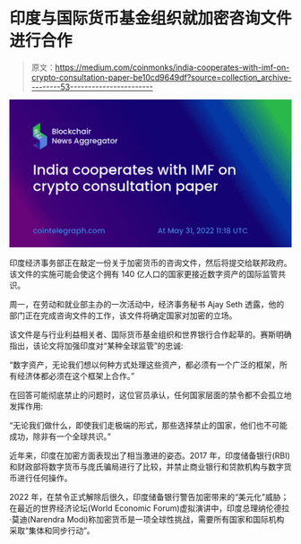 # 印度与国际货币基金组织就加密咨询文件进行合作

> 原文：<https://medium.com/coinmonks/india-cooperates-with-imf-on-crypto-consultation-paper-be10cd9649df?source=collection_archive---------53----------------------->

![](img/a59715dd1498d1464558cdf054a81ea9.png)

印度经济事务部正在敲定一份关于加密货币的咨询文件，然后将提交给联邦政府。该文件的实施可能会使这个拥有 140 亿人口的国家更接近数字资产的国际监管共识。

周一，在劳动和就业部主办的一次活动中，经济事务秘书 Ajay Seth 透露，他的部门正在完成咨询文件的工作，该文件将确定国家对加密的立场。

该文件是与行业利益相关者、国际货币基金组织和世界银行合作起草的。赛斯明确指出，该论文将加强印度对“某种全球监管”的忠诚:

“数字资产，无论我们想以何种方式处理这些资产，都必须有一个广泛的框架，所有经济体都必须在这个框架上合作。”

在回答可能彻底禁止的问题时，这位官员承认，任何国家层面的禁令都不会孤立地发挥作用:

“无论我们做什么，即使我们走极端的形式，那些选择禁止的国家，他们也不可能成功，除非有一个全球共识。”

近年来，印度在加密方面表现出了相当激进的姿态。2017 年，印度储备银行(RBI)和财政部将数字货币与庞氏骗局进行了比较，并禁止商业银行和贷款机构与数字货币进行任何操作。

2022 年，在禁令正式解除后很久，印度储备银行警告加密带来的“美元化”威胁；在最近的世界经济论坛(World Economic Forum)虚拟演讲中，印度总理纳伦德拉·莫迪(Narendra Modi)称加密货币是一项全球性挑战，需要所有国家和国际机构采取“集体和同步行动”。